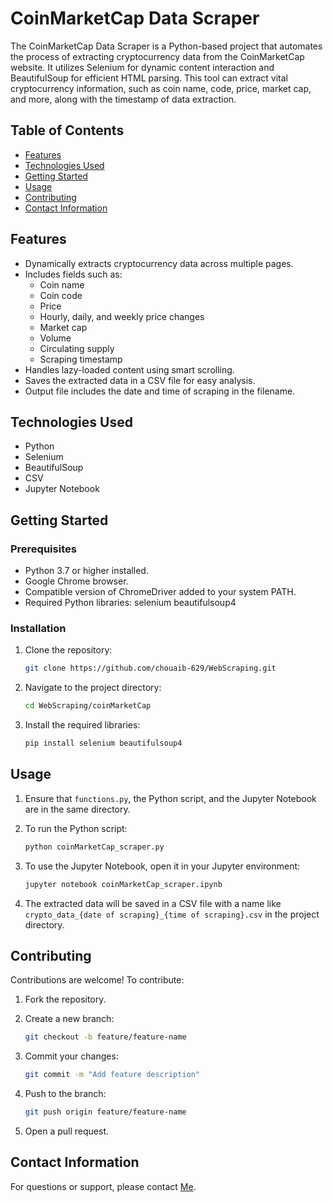 # CoinMarketCap Data Scraper

The CoinMarketCap Data Scraper is a Python-based project that automates the process of extracting cryptocurrency data from the CoinMarketCap website. It utilizes Selenium for dynamic content interaction and BeautifulSoup for efficient HTML parsing. This tool can extract vital cryptocurrency information, such as coin name, code, price, market cap, and more, along with the timestamp of data extraction.

## Table of Contents

- [Features](#features)
- [Technologies Used](#technologies-used)
- [Getting Started](#getting-started)
- [Usage](#usage)
- [Contributing](#contributing)
- [Contact Information](#contact-information)

## Features

- Dynamically extracts cryptocurrency data across multiple pages.
- Includes fields such as:
  - Coin name
  - Coin code
  - Price
  - Hourly, daily, and weekly price changes
  - Market cap
  - Volume
  - Circulating supply
  - Scraping timestamp
- Handles lazy-loaded content using smart scrolling.
- Saves the extracted data in a CSV file for easy analysis.
- Output file includes the date and time of scraping in the filename.

## Technologies Used

- Python
- Selenium
- BeautifulSoup
- CSV
- Jupyter Notebook

## Getting Started

### Prerequisites

- Python 3.7 or higher installed.
- Google Chrome browser.
- Compatible version of ChromeDriver added to your system PATH.
- Required Python libraries: selenium beautifulsoup4

### Installation

1. Clone the repository:

   ```bash
   git clone https://github.com/chouaib-629/WebScraping.git
   ```

2. Navigate to the project directory:

   ```bash
   cd WebScraping/coinMarketCap
   ```

3. Install the required libraries:

   ```bash
   pip install selenium beautifulsoup4
   ```

## Usage

1. Ensure that `functions.py`, the Python script, and the Jupyter Notebook are in the same directory.
2. To run the Python script:

   ```bash
   python coinMarketCap_scraper.py
   ```

3. To use the Jupyter Notebook, open it in your Jupyter environment:

   ```bash
   jupyter notebook coinMarketCap_scraper.ipynb
   ```

4. The extracted data will be saved in a CSV file with a name like `crypto_data_{date of scraping}_{time of scraping}.csv` in the project directory.

## Contributing

Contributions are welcome! To contribute:

1. Fork the repository.

2. Create a new branch:

   ```bash
   git checkout -b feature/feature-name
   ```

3. Commit your changes:

   ```bash
   git commit -m "Add feature description"
   ```

4. Push to the branch:

   ```bash
   git push origin feature/feature-name
   ```

5. Open a pull request.

## Contact Information

For questions or support, please contact [Me](mailto:chouaiba629@gmail.com).
